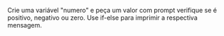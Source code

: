 Crie uma variável "numero" e peça um valor com prompt verifique se é positivo, negativo ou zero. Use if-else para imprimir a respectiva mensagem.